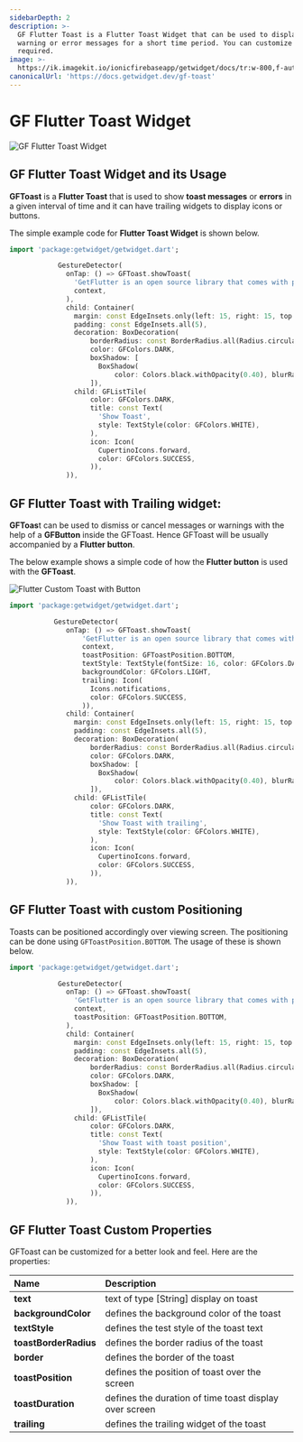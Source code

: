 ```yaml
---
sidebarDepth: 2
description: >-
  GF Flutter Toast is a Flutter Toast Widget that can be used to display quick
  warning or error messages for a short time period. You can customize it as
  required.
image: >-
  https://ik.imagekit.io/ionicfirebaseapp/getwidget/docs/tr:w-800,f-auto/Toasts_CjkhzUIzm.png
canonicalUrl: 'https://docs.getwidget.dev/gf-toast'
---
```


# GF Flutter Toast Widget

![GF Flutter Toast Widget](https://ik.imagekit.io/ionicfirebaseapp/getwidget/docs/tr:w-800,f-auto/Toasts_CjkhzUIzm.png)

## GF Flutter Toast Widget and its Usage

**GFToast** is a **Flutter Toast** that is used to show **toast messages** or **errors** in a given interval of time and it can have trailing widgets to display icons or buttons.

The simple example code for **Flutter Toast Widget** is shown below.

```dart
import 'package:getwidget/getwidget.dart';

            GestureDetector(
              onTap: () => GFToast.showToast(
                'GetFlutter is an open source library that comes with pre-build 1000+ UI components.',
                context,
              ),
              child: Container(
                margin: const EdgeInsets.only(left: 15, right: 15, top: 20),
                padding: const EdgeInsets.all(5),
                decoration: BoxDecoration(
                    borderRadius: const BorderRadius.all(Radius.circular(7)),
                    color: GFColors.DARK,
                    boxShadow: [
                      BoxShadow(
                          color: Colors.black.withOpacity(0.40), blurRadius: 5)
                    ]),
                child: GFListTile(
                    color: GFColors.DARK,
                    title: const Text(
                      'Show Toast',
                      style: TextStyle(color: GFColors.WHITE),
                    ),
                    icon: Icon(
                      CupertinoIcons.forward,
                      color: GFColors.SUCCESS,
                    )),
              )),
```

## GF Flutter Toast with Trailing widget:

**GFToas**t can be used to dismiss or cancel messages or warnings with the help of a **GFButton** inside the GFToast. Hence GFToast will be usually accompanied by a **Flutter button**.

The below example shows a simple code of how the **Flutter button** is used with the **GFToast**.

![Flutter Custom Toast with Button](https://ik.imagekit.io/ionicfirebaseapp/getwidget/docs/tr:w-800,f-auto/BAsic_toasts_3x_Jy51nVck_o.png)

```dart
import 'package:getwidget/getwidget.dart';

           GestureDetector(
              onTap: () => GFToast.showToast(
                  'GetFlutter is an open source library that comes with pre-build 1000+ UI components.',
                  context,
                  toastPosition: GFToastPosition.BOTTOM,
                  textStyle: TextStyle(fontSize: 16, color: GFColors.DARK),
                  backgroundColor: GFColors.LIGHT,
                  trailing: Icon(
                    Icons.notifications,
                    color: GFColors.SUCCESS,
                  )),
              child: Container(
                margin: const EdgeInsets.only(left: 15, right: 15, top: 20),
                padding: const EdgeInsets.all(5),
                decoration: BoxDecoration(
                    borderRadius: const BorderRadius.all(Radius.circular(7)),
                    color: GFColors.DARK,
                    boxShadow: [
                      BoxShadow(
                          color: Colors.black.withOpacity(0.40), blurRadius: 5)
                    ]),
                child: GFListTile(
                    color: GFColors.DARK,
                    title: const Text(
                      'Show Toast with trailing',
                      style: TextStyle(color: GFColors.WHITE),
                    ),
                    icon: Icon(
                      CupertinoIcons.forward,
                      color: GFColors.SUCCESS,
                    )),
              )),
```

## GF Flutter Toast with custom Positioning

Toasts can be positioned accordingly over viewing screen. The positioning can be done using `GFToastPosition.BOTTOM`. The usage of these is shown below.

```dart
import 'package:getwidget/getwidget.dart';

            GestureDetector(
              onTap: () => GFToast.showToast(
                'GetFlutter is an open source library that comes with pre-build 1000+ UI components.',
                context,
                toastPosition: GFToastPosition.BOTTOM,
              ),
              child: Container(
                margin: const EdgeInsets.only(left: 15, right: 15, top: 20),
                padding: const EdgeInsets.all(5),
                decoration: BoxDecoration(
                    borderRadius: const BorderRadius.all(Radius.circular(7)),
                    color: GFColors.DARK,
                    boxShadow: [
                      BoxShadow(
                          color: Colors.black.withOpacity(0.40), blurRadius: 5)
                    ]),
                child: GFListTile(
                    color: GFColors.DARK,
                    title: const Text(
                      'Show Toast with toast position',
                      style: TextStyle(color: GFColors.WHITE),
                    ),
                    icon: Icon(
                      CupertinoIcons.forward,
                      color: GFColors.SUCCESS,
                    )),
              )),
```

## GF Flutter Toast Custom Properties

GFToast can be customized for a better look and feel. Here are the properties:

| Name | Description |
| :--- | :--- |
| **text** | text of type \[String\] display on toast |
| **backgroundColor** | defines the background color of the toast |
| **textStyle** | defines the test style of the toast text |
| **toastBorderRadius** | defines the border radius of the toast |
| **border** | defines the border of the toast |
| **toastPosition** | defines the position of toast over the screen |
| **toastDuration** | defines the duration of time toast display over screen |
| **trailing** | defines the trailing widget of the toast |

